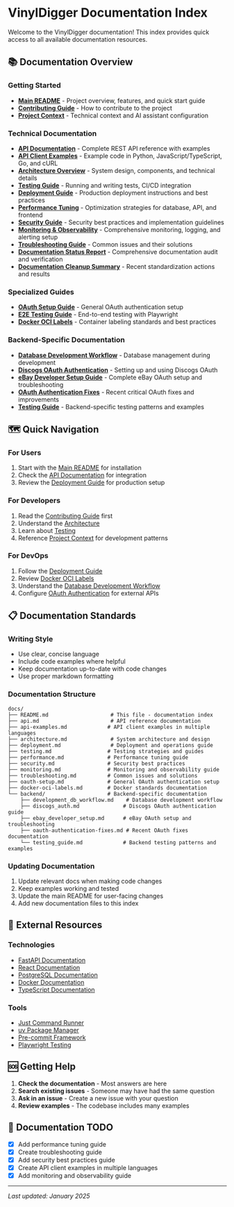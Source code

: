 # VinylDigger Documentation Index

Welcome to the VinylDigger documentation! This index provides quick access to all available documentation resources.

## 📚 Documentation Overview

### Getting Started
- **[Main README](../README.md)** - Project overview, features, and quick start guide
- **[Contributing Guide](../CONTRIBUTING.md)** - How to contribute to the project
- **[Project Context](../CLAUDE.md)** - Technical context and AI assistant configuration

### Technical Documentation
- **[API Documentation](api.md)** - Complete REST API reference with examples
- **[API Client Examples](api-examples.md)** - Example code in Python, JavaScript/TypeScript, Go, and cURL
- **[Architecture Overview](architecture.md)** - System design, components, and technical details
- **[Testing Guide](testing.md)** - Running and writing tests, CI/CD integration
- **[Deployment Guide](deployment.md)** - Production deployment instructions and best practices
- **[Performance Tuning](performance.md)** - Optimization strategies for database, API, and frontend
- **[Security Guide](security.md)** - Security best practices and implementation guidelines
- **[Monitoring & Observability](monitoring.md)** - Comprehensive monitoring, logging, and alerting setup
- **[Troubleshooting Guide](troubleshooting.md)** - Common issues and their solutions
- **[Documentation Status Report](documentation-status.md)** - Comprehensive documentation audit and verification
- **[Documentation Cleanup Summary](documentation-cleanup-summary.md)** - Recent standardization actions and results

### Specialized Guides
- **[OAuth Setup Guide](oauth-setup.md)** - General OAuth authentication setup
- **[E2E Testing Guide](../frontend/tests/e2e/README.md)** - End-to-end testing with Playwright
- **[Docker OCI Labels](docker-oci-labels.md)** - Container labeling standards and best practices

### Backend-Specific Documentation
- **[Database Development Workflow](backend/development_db_workflow.md)** - Database management during development
- **[Discogs OAuth Authentication](backend/discogs_auth.md)** - Setting up and using Discogs OAuth
- **[eBay Developer Setup Guide](backend/ebay_developer_setup.md)** - Complete eBay OAuth setup and troubleshooting
- **[OAuth Authentication Fixes](backend/oauth-authentication-fixes.md)** - Recent critical OAuth fixes and improvements
- **[Testing Guide](backend/testing_guide.md)** - Backend-specific testing patterns and examples

## 🗺️ Quick Navigation

### For Users
1. Start with the [Main README](../README.md) for installation
2. Check the [API Documentation](api.md) for integration
3. Review the [Deployment Guide](deployment.md) for production setup

### For Developers
1. Read the [Contributing Guide](../CONTRIBUTING.md) first
2. Understand the [Architecture](architecture.md)
3. Learn about [Testing](testing.md)
4. Reference [Project Context](../CLAUDE.md) for development patterns

### For DevOps
1. Follow the [Deployment Guide](deployment.md)
2. Review [Docker OCI Labels](docker-oci-labels.md)
3. Understand the [Database Development Workflow](backend/development_db_workflow.md)
4. Configure [OAuth Authentication](oauth-setup.md) for external APIs

## 📋 Documentation Standards

### Writing Style
- Use clear, concise language
- Include code examples where helpful
- Keep documentation up-to-date with code changes
- Use proper markdown formatting

### Documentation Structure
```
docs/
├── README.md                    # This file - documentation index
├── api.md                       # API reference documentation
├── api-examples.md             # API client examples in multiple languages
├── architecture.md              # System architecture and design
├── deployment.md                # Deployment and operations guide
├── testing.md                  # Testing strategies and guides
├── performance.md              # Performance tuning guide
├── security.md                 # Security best practices
├── monitoring.md               # Monitoring and observability guide
├── troubleshooting.md          # Common issues and solutions
├── oauth-setup.md              # General OAuth authentication setup
├── docker-oci-labels.md        # Docker standards documentation
└── backend/                    # Backend-specific documentation
    ├── development_db_workflow.md    # Database development workflow
    ├── discogs_auth.md              # Discogs OAuth authentication guide
    ├── ebay_developer_setup.md      # eBay OAuth setup and troubleshooting
    ├── oauth-authentication-fixes.md # Recent OAuth fixes documentation
    └── testing_guide.md             # Backend testing patterns and examples
```

### Updating Documentation
1. Update relevant docs when making code changes
2. Keep examples working and tested
3. Update the main README for user-facing changes
4. Add new documentation files to this index

## 🔗 External Resources

### Technologies
- [FastAPI Documentation](https://fastapi.tiangolo.com/)
- [React Documentation](https://react.dev/)
- [PostgreSQL Documentation](https://www.postgresql.org/docs/16/)
- [Docker Documentation](https://docs.docker.com/)
- [TypeScript Documentation](https://www.typescriptlang.org/docs/)

### Tools
- [Just Command Runner](https://github.com/casey/just)
- [uv Package Manager](https://github.com/astral-sh/uv)
- [Pre-commit Framework](https://pre-commit.com/)
- [Playwright Testing](https://playwright.dev/)

## 🆘 Getting Help

1. **Check the documentation** - Most answers are here
2. **Search existing issues** - Someone may have had the same question
3. **Ask in an issue** - Create a new issue with your question
4. **Review examples** - The codebase includes many examples

## 📝 Documentation TODO

- [x] Add performance tuning guide
- [x] Create troubleshooting guide
- [x] Add security best practices guide
- [x] Create API client examples in multiple languages
- [x] Add monitoring and observability guide

---

*Last updated: January 2025*
